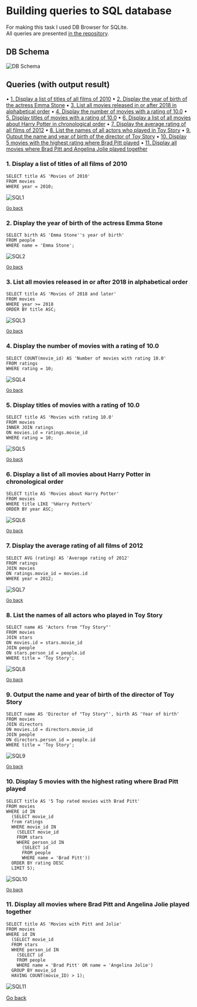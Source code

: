 # Building queries to SQL database <a name="start"></a>

For making this task I used DB Browser for SQLite.  
All queries are presented [in the repository](./Queries/SQL/).

## DB Schema

![DB Schema](./DB_Schema.png)

## Queries (with output result) <a name="queries"></a>

• [1. Display a list of titles of all films of 2010](#sql1)
• [2. Display the year of birth of the actress Emma Stone](#sql2)
• [3. List all movies released in or after 2018 in alphabetical order](#sql3)
• [4. Display the number of movies with a rating of 10.0](#sql4)
• [5. Display titles of movies with a rating of 10.0](#sql5)
• [6. Display a list of all movies about Harry Potter in chronological order](#sql6)
• [7. Display the average rating of all films of 2012](#sql7)
• [8. List the names of all actors who played in Toy Story](#sql8)
• [9. Output the name and year of birth of the director of Toy Story](#sql9)
• [10. Display 5 movies with the highest rating where Brad Pitt played](#sql10)
• [11. Display all movies where Brad Pitt and Angelina Jolie played together](#sql11)

### 1. Display a list of titles of all films of 2010 <a name="sql1"></a>

```
SELECT title AS 'Movies of 2010'
FROM movies
WHERE year = 2010;
```
![SQL1](./Queries/SQL_01_Display_a_list_of_titles_of_all_films_of_2010.png)

<small>[Go back](#queries)</small>

### 2. Display the year of birth of the actress Emma Stone <a name="sql2"></a>

```
SELECT birth AS 'Emma Stone''s year of birth'
FROM people
WHERE name = 'Emma Stone';
```
![SQL2](./Queries/SQL_02_Display_the_year_of_birth_of_the_actress_Emma_Stone.png)

<small>[Go back](#queries)</small>

### 3. List all movies released in or after 2018 in alphabetical order <a name="sql3"></a>

```
SELECT title AS 'Movies of 2018 and later'
FROM movies
WHERE year >= 2018
ORDER BY title ASC;
```
![SQL3](./Queries/SQL_03_List_all_movies_released_in_or_after_2018_in_alphabetical_order.png)

<small>[Go back](#queries)</small>

### 4. Display the number of movies with a rating of 10.0 <a name="sql4"></a>

```
SELECT COUNT(movie_id) AS 'Number of movies with rating 10.0'
FROM ratings
WHERE rating = 10;
```
![SQL4](./Queries/SQL_04_Display_the_number_of_movies_with_a_rating_of_10.0.png)

<small>[Go back](#queries)</small>

### 5. Display titles of movies with a rating of 10.0 <a name="sql5"></a>

```
SELECT title AS 'Movies with rating 10.0'
FROM movies
INNER JOIN ratings 
ON movies.id = ratings.movie_id
WHERE rating = 10;
```
![SQL5](./Queries/SQL_05_Display_names_of_movies_with_a_rating_of_10.0.png)

<small>[Go back](#queries)</small>

### 6. Display a list of all movies about Harry Potter in chronological order <a name="sql6"></a>

```
SELECT title AS 'Movies about Harry Potter'
FROM movies
WHERE title LIKE '%Harry Potter%'
ORDER BY year ASC;
```
![SQL6](./Queries/SQL_06_Display_a_list_of_all_movies_about_Harry_Potter_in_chronological_order.png)

<small>[Go back](#queries)</small>

### 7. Display the average rating of all films of 2012 <a name="sql7"></a>

```
SELECT AVG (rating) AS 'Average rating of 2012'
FROM ratings
JOIN movies
ON ratings.movie_id = movies.id
WHERE year = 2012;
```
![SQL7](./Queries/SQL_07_Display_the_average_rating_of_all_films_of_2012.png)

<small>[Go back](#queries)</small>

### 8. List the names of all actors who played in Toy Story <a name="sql8"></a>

```
SELECT name AS 'Actors from "Toy Story"'
FROM movies
JOIN stars
ON movies.id = stars.movie_id
JOIN people
ON stars.person_id = people.id
WHERE title = 'Toy Story';
```
![SQL8](./Queries/SQL_08_List_the_names_of_all_actors_who_played_in_Toy_Story.png)

<small>[Go back](#queries)</small>

### 9. Output the name and year of birth of the director of Toy Story <a name="sql9"></a>

```
SELECT name AS 'Director of "Toy Story"', birth AS 'Year of birth'
FROM movies
JOIN directors
ON movies.id = directors.movie_id
JOIN people
ON directors.person_id = people.id
WHERE title = 'Toy Story';
```
![SQL9](./Queries/SQL_09_Output_the_name_and_year_of_birth_of_the_director_of_Toy_Story.png)

<small>[Go back](#queries)</small>

### 10. Display 5 movies with the highest rating where Brad Pitt played <a name="sql10"></a>

```
SELECT title AS '5 Top rated movies with Brad Pitt'
FROM movies
WHERE id IN 
  (SELECT movie_id
  from ratings
  WHERE movie_id IN
    (SELECT movie_id
    FROM stars
    WHERE person_id IN
      (SELECT id
      FROM people
      WHERE name = 'Brad Pitt'))
  ORDER BY rating DESC
  LIMIT 5);
```
![SQL10](./Queries/SQL_10_Display_5_movies_with_the_highest_rating_where_Brad_Pitt_played.png)

<small>[Go back](#queries)</small>

### 11. Display all movies where Brad Pitt and Angelina Jolie played together <a name="sql11"></a>

```
SELECT title AS 'Movies with Pitt and Jolie'
FROM movies
WHERE id IN
  (SELECT movie_id
  FROM stars
  WHERE person_id IN 
    (SELECT id
    FROM people
    WHERE name = 'Brad Pitt' OR name = 'Angelina Jolie')
  GROUP BY movie_id
  HAVING COUNT(movie_ID) > 1);
```
![SQL11](./Queries/SQL_11_Display_all_movies_where_Brad_Pitt_and_Angelina_Jolie_played_together.png)

[Go back](#start)
